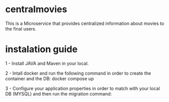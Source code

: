# centralmovies
This is a Microservice that provides centralized information about movies to the final users.

# instalation guide

1 - Install JAVA and Maven in your local.

2 - Intall docker and run the following command in order to create the container and the DB:
docker compose up

3 - Configure your application properties in order to match with your local DB (MYSQL) and then run the migration command:
